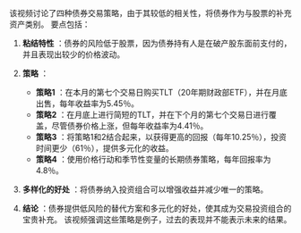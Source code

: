 该视频讨论了四种债券交易策略，由于其较低的相关性，将债券作为与股票的补充资产类别。 要点包括：

1. **粘结特性** ：债券的风险低于股票，因为债券持有人是在破产股东面前支付的，并且表现出较少的价格波动。

2. **策略** ：
   - **策略1** ：在本月的第七个交易日购买TLT（20年期财政部ETF），并在月底出售，每年收益率为5.45％。
   - **策略2** ：在月底上进行简短的TLT，并在下个月的第七个交易日进行覆盖，尽管债券价格上涨，但每年收益率为4.41％。
   - **策略3** ：将策略1和2结合起来，以获得更高的回报（每年10.25％），投资时间更少（61％），提供多元化的收益。
   - **策略4** ：使用价格行动和季节性变量的长期债券策略，每年回报率为4.8％。

3. **多样化的好处** ：将债券纳入投资组合可以增强收益并减少唯一的策略。

4. **结论** ：债券提供低风险的替代方案和多元化的好处，使其成为交易投资组合的宝贵补充。 该视频强调这些策略是例子，过去的表现并不能表示未来的结果。